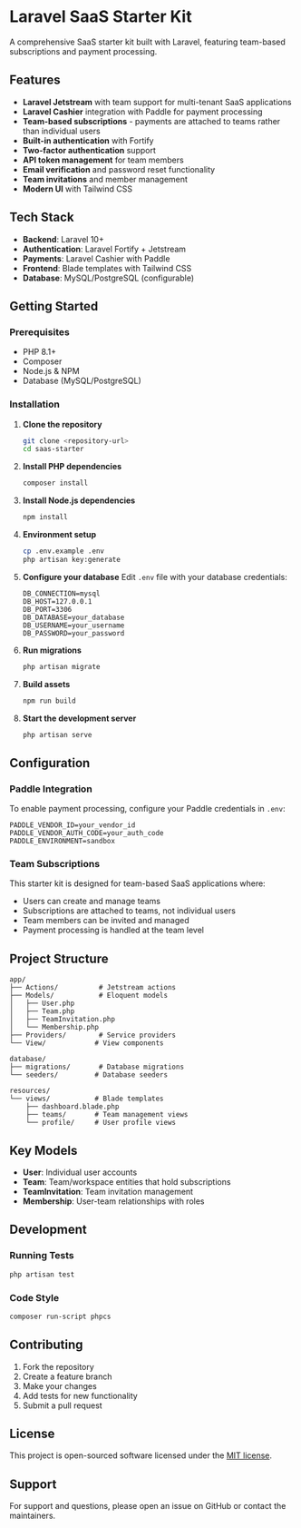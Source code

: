 # Laravel SaaS Starter Kit

A comprehensive SaaS starter kit built with Laravel, featuring team-based subscriptions and payment processing.

## Features

-   **Laravel Jetstream** with team support for multi-tenant SaaS applications
-   **Laravel Cashier** integration with Paddle for payment processing
-   **Team-based subscriptions** - payments are attached to teams rather than individual users
-   **Built-in authentication** with Fortify
-   **Two-factor authentication** support
-   **API token management** for team members
-   **Email verification** and password reset functionality
-   **Team invitations** and member management
-   **Modern UI** with Tailwind CSS

## Tech Stack

-   **Backend**: Laravel 10+
-   **Authentication**: Laravel Fortify + Jetstream
-   **Payments**: Laravel Cashier with Paddle
-   **Frontend**: Blade templates with Tailwind CSS
-   **Database**: MySQL/PostgreSQL (configurable)

## Getting Started

### Prerequisites

-   PHP 8.1+
-   Composer
-   Node.js & NPM
-   Database (MySQL/PostgreSQL)

### Installation

1. **Clone the repository**

    ```bash
    git clone <repository-url>
    cd saas-starter
    ```

2. **Install PHP dependencies**

    ```bash
    composer install
    ```

3. **Install Node.js dependencies**

    ```bash
    npm install
    ```

4. **Environment setup**

    ```bash
    cp .env.example .env
    php artisan key:generate
    ```

5. **Configure your database**
   Edit `.env` file with your database credentials:

    ```
    DB_CONNECTION=mysql
    DB_HOST=127.0.0.1
    DB_PORT=3306
    DB_DATABASE=your_database
    DB_USERNAME=your_username
    DB_PASSWORD=your_password
    ```

6. **Run migrations**

    ```bash
    php artisan migrate
    ```

7. **Build assets**

    ```bash
    npm run build
    ```

8. **Start the development server**
    ```bash
    php artisan serve
    ```

## Configuration

### Paddle Integration

To enable payment processing, configure your Paddle credentials in `.env`:

```
PADDLE_VENDOR_ID=your_vendor_id
PADDLE_VENDOR_AUTH_CODE=your_auth_code
PADDLE_ENVIRONMENT=sandbox
```

### Team Subscriptions

This starter kit is designed for team-based SaaS applications where:

-   Users can create and manage teams
-   Subscriptions are attached to teams, not individual users
-   Team members can be invited and managed
-   Payment processing is handled at the team level

## Project Structure

```
app/
├── Actions/          # Jetstream actions
├── Models/           # Eloquent models
│   ├── User.php
│   ├── Team.php
│   ├── TeamInvitation.php
│   └── Membership.php
├── Providers/        # Service providers
└── View/            # View components

database/
├── migrations/       # Database migrations
└── seeders/         # Database seeders

resources/
└── views/           # Blade templates
    ├── dashboard.blade.php
    ├── teams/       # Team management views
    └── profile/     # User profile views
```

## Key Models

-   **User**: Individual user accounts
-   **Team**: Team/workspace entities that hold subscriptions
-   **TeamInvitation**: Team invitation management
-   **Membership**: User-team relationships with roles

## Development

### Running Tests

```bash
php artisan test
```

### Code Style

```bash
composer run-script phpcs
```

## Contributing

1. Fork the repository
2. Create a feature branch
3. Make your changes
4. Add tests for new functionality
5. Submit a pull request

## License

This project is open-sourced software licensed under the [MIT license](https://opensource.org/licenses/MIT).

## Support

For support and questions, please open an issue on GitHub or contact the maintainers.
